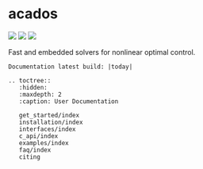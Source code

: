 # acados

![](https://secure.travis-ci.org/acados/acados.png?branch=master)
![](https://ci.appveyor.com/api/projects/status/q0b2nohk476u5clg?svg=true)
![](https://codecov.io/gh/acados/acados/branch/master/graph/badge.svg)

Fast and embedded solvers for nonlinear optimal control.

```eval_rst
Documentation latest build: |today|
```


```eval_rst
.. toctree::
   :hidden:
   :maxdepth: 2
   :caption: User Documentation

   get_started/index
   installation/index
   interfaces/index
   c_api/index
   examples/index
   faq/index
   citing
```



<!-- # Contents -->
<!-- * [Getting started](get_started/index.md) -->
<!-- * [Interfaces](interfaces/index.md) -->
<!-- * [Examples](examples/index.md) -->
<!-- * [Installation](installation/index.md) -->
<!-- * [FAQ](faq/index.md) -->
<!-- * [Citing](citing.md) -->
